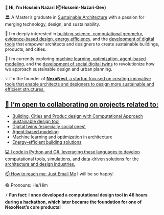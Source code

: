 <h1 style = "font-size : 1em">👋 Hi, I’m Hossein Nazari (@Hossein-Nazari-Dev)</h1>
<p>🏛️ A Master’s graduate in <u>Sustainable Architecture</u> with a passion for merging technology, design, and sustainability.</p>
<p>👀 I’m deeply interested in <u>building science, computational geometry, evidence-based design, energy efficiency</u>, and the <u>development of digital tools</u> that empower architects and designers to create sustainable buildings, products, and cities.</p>
<p>🌱 I’m currently exploring <u>machine learning, optimization, agent-based modeling</u>, and the <u>development of social digital twins</u> to revolutionize how we approach sustainable design and urban planning.</p>
<p>💡 I’m the founder of <b><a href="www.NexoNest.com">NexoNest</b>, a startup focused on creating innovative tools that enable architects and designers to <u>design more sustainable and efficient structures.</u></p>
<h2>💞️ I’m open to collaborating on projects related to:</h2>
<ul>
        <li>Building, Cities and Produc design with Computational Approach</li>
        <li>Sustainable design tool</li>
        <li>Digital twins (especially social ones)</li>
        <li>Agent-based modeling</li>
        <li>Machine learning and optimization in architecture</li>
        <li>Energy-efficient building solutions</li>
</ul>

<p>💻 I code in Python and C#, leveraging these languages to develop computational tools, simulations, and data-driven solutions for the architecture and design industries.</p>
<p>📫 How to reach me: <a href="mailto:hossein.nazari.ac@gmail.com">Just Email Me</a> I will be so happy! </p>

<p>😄 Pronouns: He/Him</p>
<p> ⚡ <b>Fun fact: I once developed a computational design tool in 48 hours during a hackathon, which later became the foundation for one of NexoNest’s core products! </b></p>
